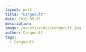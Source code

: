 ```yaml
---
layout: post
title: "Cargocult"
date: 2019-05-01
description: 
image: /assets/zines/cargocult.jpg
author: Cargocult
tags:
  - Cargocult
---
```

